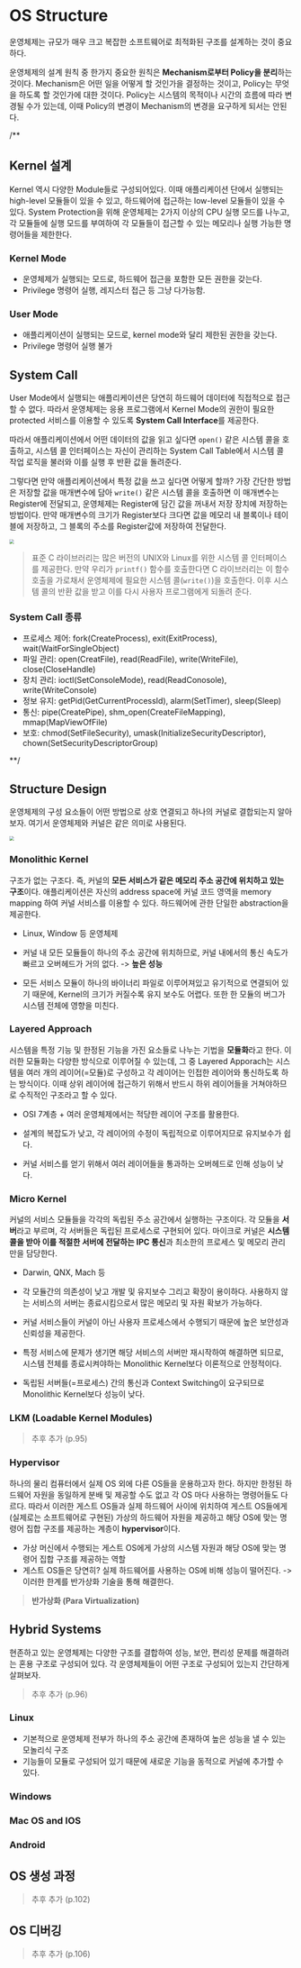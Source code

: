 # OS Structure

운영체제는 규모가 매우 크고 복잡한 소프트웨어로 최적화된 구조를 설계하는 것이 중요하다.

운영체제의 설계 원칙 중 한가지 중요한 원칙은 **Mechanism로부터 Policy을 분리**하는 것이다. Mechanism은 어떤 일을 어떻게 할 것인가을 결정하는 것이고, Policy는 무엇을 하도록 할 것인가에 대한 것이다. Policy는 시스템의 목적이나 시간의 흐름에 따라 변경될 수가 있는데, 이때 Policy의 변경이 Mechanism의 변경을 요구하게 되서는 안된다.

/\*\*

## Kernel 설계

Kernel 역시 다양한 Module들로 구성되어있다. 이때 애플리케이션 단에서 실행되는 high-level 모듈들이 있을 수 있고, 하드웨어에 접근하는 low-level 모듈들이 있을 수 있다. System Protection을 위해 운영체제는 2가지 이상의 CPU 실행 모드를 나누고, 각 모듈들에 실행 모드를 부여하여 각 모듈들이 접근할 수 있는 메모리나 실행 가능한 명령어들을 제한한다.

### Kernel Mode

- 운영체제가 실행되는 모드로, 하드웨어 접근을 포함한 모든 권한을 갖는다.
- Privilege 명령어 실행, 레지스터 접근 등 그냥 다가능함.

### User Mode

- 애플리케이션이 실행되는 모드로, kernel mode와 달리 제한된 권한을 갖는다.
- Privilege 명령어 실행 불가

## System Call

User Mode에서 실행되는 애플리케이션은 당연히 하드웨어 데이터에 직접적으로 접근할 수 없다. 따라서 운영체제는 응용 프로그램에서 Kernel Mode의 권한이 필요한 protected 서비스를 이용할 수 있도록 **System Call Interface**를 제공한다.

따라서 애플리케이션에서 어떤 데이터의 값을 읽고 싶다면 `open()` 같은 시스템 콜을 호출하고, 시스템 콜 인터페이스는 자신이 관리하는 System Call Table에서 시스템 콜 작업 로직을 불러와 이를 실행 후 반환 값을 돌려준다.

그렇다면 만약 애플리케이션에서 특정 값을 쓰고 싶다면 어떻게 할까? 가장 간단한 방법은 저장할 값을 매개변수에 담아 `write()` 같은 시스템 콜을 호출하면 이 매개변수는 Register에 전달되고, 운영체제는 Register에 담긴 값을 꺼내서 저장 장치에 저장하는 방법이다. 만약 매개변수의 크기가 Register보다 크다면 값을 메모리 내 블록이나 테이블에 저장하고, 그 블록의 주소를 Register값에 저장하여 전달한다.

<img src="https://i.imgur.com/xdjrJgO.png" style="zoom:50%;" />

> 표준 C 라이브러리는 많은 버전의 UNIX와 Linux를 위한 시스템 콜 인터페이스를 제공한다. 만약 우리가 `printf()` 함수를 호출한다면 C 라이브러리는 이 함수 호출을 가로채서 운영체제에 필요한 시스템 콜(`write()`)을 호출한다. 이후 시스템 콜의 반환 값을 받고 이를 다시 사용자 프로그램에게 되돌려 준다.

### System Call 종류

- 프로세스 제어: fork(CreateProcess), exit(ExitProcess), wait(WaitForSingleObject)
- 파일 관리: open(CreatFile), read(ReadFile), write(WriteFile), close(CloseHandle)
- 장치 관리: ioctl(SetConsoleMode), read(ReadConosole), write(WriteConsole)
- 정보 유지: getPid(GetCurrentProcessId), alarm(SetTimer), sleep(Sleep)
- 통신: pipe(CreatePipe), shm_open(CreateFileMapping), mmap(MapViewOfFile)
- 보호: chmod(SetFileSecurity), umask(InitializeSecurityDescriptor), chown(SetSecurityDescriptorGroup)

\*\*/

## Structure Design

운영체제의 구성 요소들이 어떤 방법으로 상호 연결되고 하나의 커널로 결합되는지 알아보자. 여기서 운영체제와 커널은 같은 의미로 사용된다.

<img src="https://i.imgur.com/BEFbpAT.png" style="zoom:50%;" />

### Monolithic Kernel

구조가 없는 구조다. 즉, 커널의 **모든 서비스가 같은 메모리 주소 공간에 위치하고 있는 구조**이다. 애플리케이션은 자신의 address space에 커널 코드 영역을 memory mapping 하여 커널 서비스를 이용할 수 있다. 하드웨어에 관한 단일한 abstraction을 제공한다.

- Linux, Window 등 운영체제

- 커널 내 모든 모듈들이 하나의 주소 공간에 위치하므로, 커널 내에서의 통신 속도가 빠르고 오버헤드가 거의 없다. -> **높은 성능**
- 모든 서비스 모듈이 하나의 바이너리 파일로 이루어져있고 유기적으로 연결되어 있기 때문에, Kernel의 크기가 커질수록 유지 보수도 어렵다. 또한 한 모듈의 버그가 시스템 전체에 영향을 미친다.

### Layered Approach

시스템을 특정 기능 및 한정된 기능을 가진 요소들로 나누는 기법을 **모듈화**라고 한다. 이러한 모듈화는 다양한 방식으로 이루어질 수 있는데, 그 중 Layered Apporach는 시스템을 여러 개의 레이어(=모듈)로 구성하고 각 레이어는 인접한 레이어와 통신하도록 하는 방식이다. 이때 상위 레이어에 접근하기 위해서 반드시 하위 레이어들을 거쳐야하므로 수직적인 구조라고 할 수 있다.

- OSI 7계층 + 여러 운영체제에서는 적당한 레이어 구조를 활용한다.

- 설계의 복잡도가 낮고, 각 레이어의 수정이 독립적으로 이루어지므로 유지보수가 쉽다.
- 커널 서비스를 얻기 위해서 여러 레이어들을 통과하는 오버헤드로 인해 성능이 낮다.

### Micro Kernel

커널의 서비스 모듈들을 각각의 독립된 주소 공간에서 실행하는 구조이다. 각 모듈을 **서버**라고 부르며, 각 서버들은 독립된 프로세스로 구현되어 있다. 마이크로 커널은 **시스템 콜을 받아 이를 적절한 서버에 전달하는 IPC 통신**과 최소한의 프로세스 및 메모리 관리만을 담당한다.

- Darwin, QNX, Mach 등

- 각 모듈간의 의존성이 낮고 개발 및 유지보수 그리고 확장이 용이하다. 사용하지 않는 서비스의 서버는 종료시킴으로서 많은 메모리 및 자원 확보가 가능하다.
- 커널 서비스들이 커널이 아닌 사용자 프로세스에서 수행되기 때문에 높은 보안성과 신뢰성을 제공한다.
- 특정 서비스에 문제가 생기면 해당 서비스의 서버만 재시작하여 해결하면 되므로, 시스템 전체를 종료시켜야하는 Monolithic Kernel보다 이론적으로 안정적이다.
- 독립된 서버들(=프로세스) 간의 통신과 Context Switching이 요구되므로 Monolithic Kernel보다 성능이 낮다.

### LKM (Loadable Kernel Modules)

> 추후 추가 (p.95)

### Hypervisor

하나의 물리 컴퓨터에서 실제 OS 외에 다른 OS들을 운용하고자 한다. 하지만 한정된 하드웨어 자원을 동일하게 분배 및 제공할 수도 없고 각 OS 마다 사용하는 명령어들도 다르다. 따라서 이러한 게스트 OS들과 실제 하드웨어 사이에 위치하여 게스트 OS들에게 (실제로는 소프트웨어로 구현된) 가상의 하드웨어 자원을 제공하고 해당 OS에 맞는 명령어 집합 구조를 제공하는 계층이 **hypervisor**이다.

- 가상 머신에서 수행되는 게스트 OS에게 가상의 시스템 자원과 해당 OS에 맞는 명령어 집합 구조를 제공하는 역할
- 게스트 OS들은 당연히? 실제 하드웨어를 사용하는 OS에 비해 성능이 떨어진다. -> 이러한 한계를 반가상화 기술을 통해 해결한다.

> **반가상화 (Para Virtualization)**

## Hybrid Systems

현존하고 있는 운영체제는 다양한 구조를 결합하여 성능, 보안, 편리성 문제를 해결하려는 혼용 구조로 구성되어 있다. 각 운영체제들이 어떤 구조로 구성되어 있는지 간단하게 살펴보자.

> 추후 추가 (p.96)

### Linux

- 기본적으로 운영체제 전부가 하나의 주소 공간에 존재하여 높은 성능을 낼 수 있는 모놀리식 구조
- 기능들이 모듈로 구성되어 있기 때문에 새로운 기능을 동적으로 커널에 추가할 수 있다.

### Windows

### Mac OS and IOS

### Android

## OS 생성 과정

> 추후 추가 (p.102)

## OS 디버깅

> 추후 추가 (p.106)
